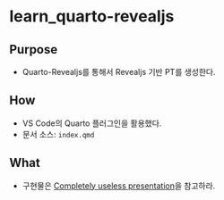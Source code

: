 # learn_quarto-revealjs
 
## Purpose 

- Quarto-Revealjs를 통해서 Revealjs 기반 PT를 생성한다. 

## How 

- VS Code의 Quarto 플러그인을 활용했다. 
- 문서 소스: `index.qmd`

## What 

- 구현물은 [Completely useless presentation](https://anarinsk.github.io/learn_quarto-revealjs/#/title-slide)을 참고하라. 

